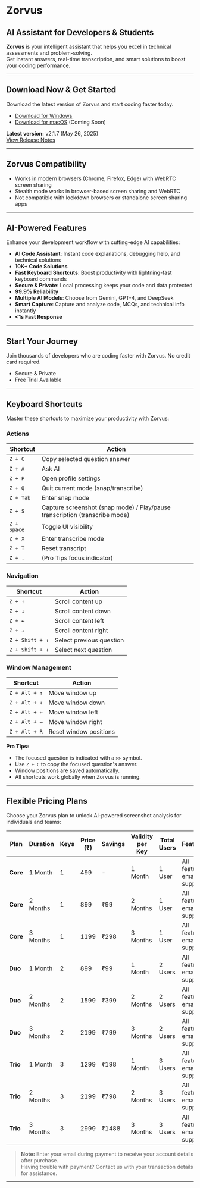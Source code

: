 # Zorvus

## AI Assistant for Developers & Students

**Zorvus** is your intelligent assistant that helps you excel in technical assessments and problem-solving.  
Get instant answers, real-time transcription, and smart solutions to boost your coding performance.

---

## Download Now & Get Started

Download the latest version of Zorvus and start coding faster today.

- [Download for Windows](#)  
- [Download for macOS](#) (Coming Soon)

**Latest version:** v2.1.7 (May 26, 2025)  
[View Release Notes](#)

---

## Zorvus Compatibility

- Works in modern browsers (Chrome, Firefox, Edge) with WebRTC screen sharing  
- Stealth mode works in browser-based screen sharing and WebRTC  
- Not compatible with lockdown browsers or standalone screen sharing apps  

---

## AI-Powered Features

Enhance your development workflow with cutting-edge AI capabilities:

- **AI Code Assistant**: Instant code explanations, debugging help, and technical solutions  
- **10K+ Code Solutions**  
- **Fast Keyboard Shortcuts**: Boost productivity with lightning-fast keyboard commands  
- **Secure & Private**: Local processing keeps your code and data protected  
- **99.9% Reliability**  
- **Multiple AI Models**: Choose from Gemini, GPT-4, and DeepSeek  
- **Smart Capture**: Capture and analyze code, MCQs, and technical info instantly  
- **<1s Fast Response**  

---

## Start Your Journey

Join thousands of developers who are coding faster with Zorvus. No credit card required.

- Secure & Private  
- Free Trial Available  

---

## Keyboard Shortcuts

Master these shortcuts to maximize your productivity with Zorvus:

### Actions

| Shortcut       | Action                              |
|----------------|-----------------------------------|
| `Z + C`        | Copy selected question answer     |
| `Z + A`        | Ask AI                           |
| `Z + P`        | Open profile settings             |
| `Z + Q`        | Quit current mode (snap/transcribe) |
| `Z + Tab`      | Enter snap mode                   |
| `Z + S`        | Capture screenshot (snap mode) / Play/pause transcription (transcribe mode) |
| `Z + Space`    | Toggle UI visibility              |
| `Z + X`        | Enter transcribe mode             |
| `Z + T`        | Reset transcript                  |
| `Z + .`        | (Pro Tips focus indicator)        |

### Navigation

| Shortcut            | Action                |
|---------------------|-----------------------|
| `Z + ↑`             | Scroll content up     |
| `Z + ↓`             | Scroll content down   |
| `Z + ←`             | Scroll content left   |
| `Z + →`             | Scroll content right  |
| `Z + Shift + ↑`     | Select previous question |
| `Z + Shift + ↓`     | Select next question  |

### Window Management

| Shortcut            | Action                |
|---------------------|-----------------------|
| `Z + Alt + ↑`       | Move window up        |
| `Z + Alt + ↓`       | Move window down      |
| `Z + Alt + ←`       | Move window left      |
| `Z + Alt + →`       | Move window right     |
| `Z + Alt + R`       | Reset window positions |

**Pro Tips:**  
- The focused question is indicated with a `>>` symbol.  
- Use `Z + C` to copy the focused question's answer.  
- Window positions are saved automatically.  
- All shortcuts work globally when Zorvus is running.

---

## Flexible Pricing Plans

Choose your Zorvus plan to unlock AI-powered screenshot analysis for individuals and teams:

| Plan       | Duration | Keys | Price (₹) | Savings   | Validity per Key     | Total Users        | Features                   |
|------------|----------|------|-----------|-----------|---------------------|--------------------|----------------------------|
| **Core**   | 1 Month  | 1    | 499       | -         | 1 Month             | 1 User             | All features, email support |
| **Core**   | 2 Months | 1    | 899       | ₹99       | 2 Months            | 1 User             | All features, email support |
| **Core**   | 3 Months | 1    | 1199      | ₹298      | 3 Months            | 1 User             | All features, email support |
| **Duo**    | 1 Month  | 2    | 899       | ₹99       | 1 Month             | 2 Users            | All features, email support |
| **Duo**    | 2 Months | 2    | 1599      | ₹399      | 2 Months            | 2 Users            | All features, email support |
| **Duo**    | 3 Months | 2    | 2199      | ₹799      | 3 Months            | 2 Users            | All features, email support |
| **Trio**   | 1 Month  | 3    | 1299      | ₹198      | 1 Month             | 3 Users            | All features, email support |
| **Trio**   | 2 Months | 3    | 2199      | ₹798      | 2 Months            | 3 Users            | All features, email support |
| **Trio**   | 3 Months | 3    | 2999      | ₹1488     | 3 Months            | 3 Users            | All features, email support |

> **Note:** Enter your email during payment to receive your account details after purchase.  
> Having trouble with payment? Contact us with your transaction details for assistance.

---


